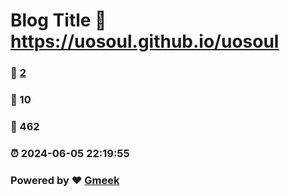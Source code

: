 # Blog Title :link: https://uosoul.github.io/uosoul 
### :page_facing_up: [2](https://uosoul.github.io/uosoul/tag.html) 
### :speech_balloon: 10 
### :hibiscus: 462 
### :alarm_clock: 2024-06-05 22:19:55 
### Powered by :heart: [Gmeek](https://github.com/Meekdai/Gmeek)
